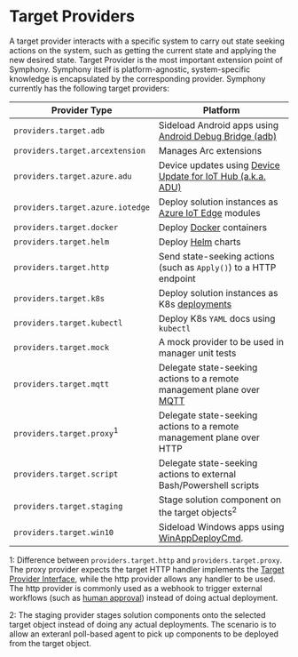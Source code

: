 # Target Providers

A target provider interacts with a specific system to carry out state seeking actions on the system, such as getting the current state and applying the new desired state. Target Provider is the most important extension point of Symphony. Symphony itself is platform-agnostic, system-specific knowledge is encapsulated by the corresponding provider. Symphony currently has the following target providers:

| Provider Type | Platform |
|--------|--------|
| ```providers.target.adb``` | Sideload Android apps using [Android Debug Bridge (adb)](https://developer.android.com/tools/adb) | 
|```providers.target.arcextension``` | Manages Arc extensions |
| ```providers.target.azure.adu``` | Device updates using [Device Update for IoT Hub (a.k.a. ADU)](https://learn.microsoft.com/en-us/azure/iot-hub-device-update/) |
| ```providers.target.azure.iotedge``` | Deploy solution instances as [Azure IoT Edge](https://learn.microsoft.com/en-us/azure/iot-edge/?view=iotedge-1.4) modules |
| ```providers.target.docker```| Deploy [Docker](https://www.docker.com/) containers |
| ```providers.target.helm```| Deploy [Helm](https://helm.sh/) charts |
| ```providers.target.http```| Send state-seeking actions (such as ```Apply()```) to a HTTP endpoint |
| ```providers.target.k8s``` | Deploy solution instances as K8s [deployments](https://kubernetes.io/docs/concepts/workloads/controllers/deployment/) |
| ```providers.target.kubectl```| Deploy K8s ```YAML``` docs using ```kubectl``` |
| ```providers.target.mock```| A mock provider to be used in manager unit tests | 
| ```providers.target.mqtt```| Delegate state-seeking actions to a remote management plane over [MQTT](https://mqtt.org/) |
| ```providers.target.proxy```<sup>1</sup>| Delegate state-seeking actions to a remote management plane over HTTP |
| ```providers.target.script```| Delegate state-seeking actions to external Bash/Powershell scripts |
| ```providers.target.staging```| Stage solution component on the target objects<sup>2</sup>|
| ```providers.target.win10```| Sideload Windows apps using [WinAppDeployCmd](https://learn.microsoft.com/en-us/windows/uwp/packaging/install-universal-windows-apps-with-the-winappdeploycmd-tool). | 

1: Difference between ```providers.target.http``` and ```providers.target.proxy```. The proxy provider expects the target HTTP handler implements the [Target Provider Interface](./provider_interface.md), while the http provider allows any handler to be used. The http provider is commonly used as a webhook to trigger external workflows (such as [human approval](../scenarios/human-approval.md)) instead of doing actual deployment.

2: The staging provider stages solution components onto the selected target object instead of doing any actual deployments. The scenario is to allow an exteranl poll-based agent to pick up components to be deployed from the target object.
